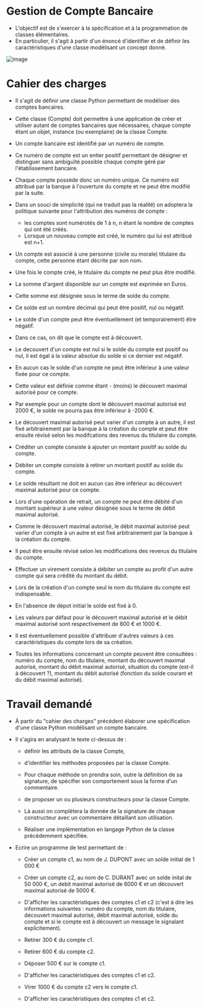 # Gestion de Compte Bancaire
- L'objectif est de s'exercer à la spécification et à la programmation de classes élémentaires.
-  En particulier, il s'agit à partir d'un énoncé d'identifier et de définir les caractéristiques d'une classe modélisant un concept donné.

![image](https://user-images.githubusercontent.com/78825764/211577116-1cd2e5c3-7cc5-4c4a-86fb-9cd5d8b07067.png)

# Cahier des charges
- Il s'agit de définir une classe Python permettant de modéliser des comptes bancaires.
- Cette classe (Compte) doit permettre à une application de créer et utiliser autant de comptes bancaires que nécessaires, chaque compte étant un objet, instance (ou exemplaire) de la classe Compte.

- Un compte bancaire est identifié par un numéro de compte.
- Ce numéro de compte est un entier positif permettant de désigner et distinguer sans ambiguïté possible chaque compte géré par l'établissement bancaire.
-  Chaque compte possède donc un numéro unique. Ce numéro est attribué par la banque à l'ouverture du compte et ne peut être modifié par la suite.
-  Dans un souci de simplicité (qui ne traduit pas la réalité) on adoptera la politique suivante pour l'attribution des numéros de compte :
    - les comptes sont numérotés de 1 à n, n étant le nombre de comptes qui ont été créés.
    - Lorsque un nouveau compte est créé, le numéro qui lui est attribué est n+1.

- Un compte est associé à une personne (civile ou morale) titulaire du compte, cette personne étant décrite par son nom.
- Une fois le compte créé, le titulaire du compte ne peut plus être modifié.

- La somme d'argent disponible sur un compte est exprimée en Euros. 
- Cette somme est désignée sous le terme de solde du compte. 
- Ce solde est un nombre décimal qui peut être positif, nul ou négatif.

- Le solde d'un compte peut être éventuellement (et temporairement) être négatif. 
- Dans ce cas, on dit que le compte est à découvert. 
- Le decouvert d'un compte est nul si le solde du compte est positif ou nul, il est égal à la valeur absolue du solde si ce dernier est négatif.

- En aucun cas le solde d'un compte ne peut être inférieur à une valeur fixée pour ce compte. 
- Cette valeur est définie comme étant - (moins) le découvert maximal autorisé pour ce compte. 
- Par exemple pour un compte dont le découvert maximal autorisé est 2000 €, le solde ne pourra pas être inférieur à -2000 €. 
- Le découvert maximal autorisé peut varier d'un compte à un autre, il est fixé arbitrairement par la banque à la création du compte et peut être ensuite révisé selon les modifcations des revenus du titulaire du compte.

- Créditer un compte consiste à ajouter un montant positif au solde du compte.

- Débiter un compte consiste à retirer un montant positif au solde du compte. 
- Le solde résultant ne doit en aucun cas être inférieur au découvert maximal autorisé pour ce compte.

- Lors d'une opération de retrait, un compte ne peut être débité d'un montant supérieur à une valeur désignée sous le terme de débit maximal autorisé. 
- Comme le découvert maximal autorisé, le débit maximal autorisé peut varier d'un compte à un autre et est fixé arbitrairement par la banque à la création du compte. 
- Il peut être ensuite révisé selon les modifications des revenus du titulaire du compte.

- Effectuer un virement consiste à débiter un compte au profit d'un autre compte qui sera crédité du montant du débit.

- Lors de la création d'un compte seul le nom du titulaire du compte est indispensable.
- En l'absence de dépot initial le solde est fixé à 0. 
- Les valeurs par défaut pour le découvert maximal autorisé et le débit maximal autorisé sont respectivement de 800 € et 1000 €. 
- Il est éventuellement possible d'attribuer d'autres valeurs à ces caractéristiques du compte lors de sa création.

- Toutes les informations concernant un compte peuvent être consultées : numéro du compte, nom du titulaire, montant du découvert maximal autorisé, montant du débit maximal autorisé, situation du compte (est-il à découvert ?), montant du débit autorisé (fonction du solde courant et du débit maximal autorisé).

# Travail demandé
- À partir du "cahier des charges" précédent élaborer une spécification d'une classe Python modélisant un compte bancaire.

- Il s'agira en analysant le texte ci-dessus de :

    - définir les attributs de la classe Compte,

    - d'identifier les méthodes proposées par la classe Compte.
    - Pour chaque méthode on prendra soin, outre la définition de sa signature, de spécifier son comportement sous la forme d'un commentaire.

    - de proposer un ou plusieurs constructeurs pour la classe Compte.
    -  Là aussi on complétera la donnée de la signature de chaque constructeur avec un commentaire détaillant son utilisation.

    - Réaliser une implémentation en langage Python de la classe précédemment spécifiée.

- Ecrire un programme de test permettant de :

    - Créer un compte c1, au nom de J. DUPONT avec un solde initial de 1 000 €

    - Créer un compte c2, au nom de C. DURANT avec un solde inital de 50 000 €, un debit maximal autorisé de 6000 € et un découvert maximal autorisé de 5000 €.

    - D'afficher les caractéristiques des comptes c1 et c2 (c'est à dire les informations suivantes : numéro du compte, nom du titulaire, découvert maximal autorisé, débit maximal autorisé, solde du compte et si le compte est à découvert un message le signalant explicitement).

    - Retirer 300 € du compte c1.

    - Retirer 600 € du compte c2.

    - Déposer 500 € sur le compte c1.

    - D'afficher les caractéristiques des comptes c1 et c2.

    - Virer 1000 € du compte c2 vers le compte c1.

    - D'afficher les caractéristiques des comptes c1 et c2.
